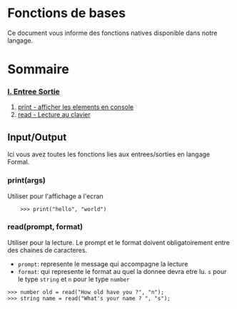 # Fonctions de bases 
Ce document vous informe des fonctions natives disponible dans notre langage.

# Sommaire
### [I. Entree Sortie](#inputoutput)
1. [print - afficher les elements en console](#printargs)
2. [read - Lecture au clavier](#readprompt-format) 


## Input/Output
Ici vous avez toutes les fonctions lies aux entrees/sorties en langage Formal.

### print(args)

Utiliser pour l'affichage a l'ecran
```
    >>> print("hello", "world")
```

### read(prompt, format)

Utiliser pour la lecture. Le prompt et le format doivent obligatoirement entre des chaines de caracteres.

- `prompt`: represente le message qui accompagne la lecture
- `format`: qui represente le format au quel la donnee devra etre lu. `s` pour le type `string` et `n` pour le type `number`

```
>>> number old = read("How old have you ?", "n"); 
>>> string name = read("What's your name ? ", "s");
```